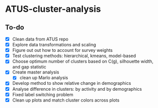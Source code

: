 # ATUS-cluster-analysis

## To-do
- [x] Clean data from ATUS repo
- [x] Explore data transformations and scaling
- [x] Figure out out how to account for survey weights
- [x] Test clustering methods: hierarchical, kmeans, model-based
- [x] Choose optimum number of clusters based on C(g), silhouette width, and gap statistic
- [x] Create master analysis
  - [x] clean up Marlo analysis
- [x] Develop method to show relative change in demographics
- [x] Analyse difference in clusters: by activity and by demographics
- [x] Fixed label switching problem
- [x] Clean up plots and match cluster colors across plots